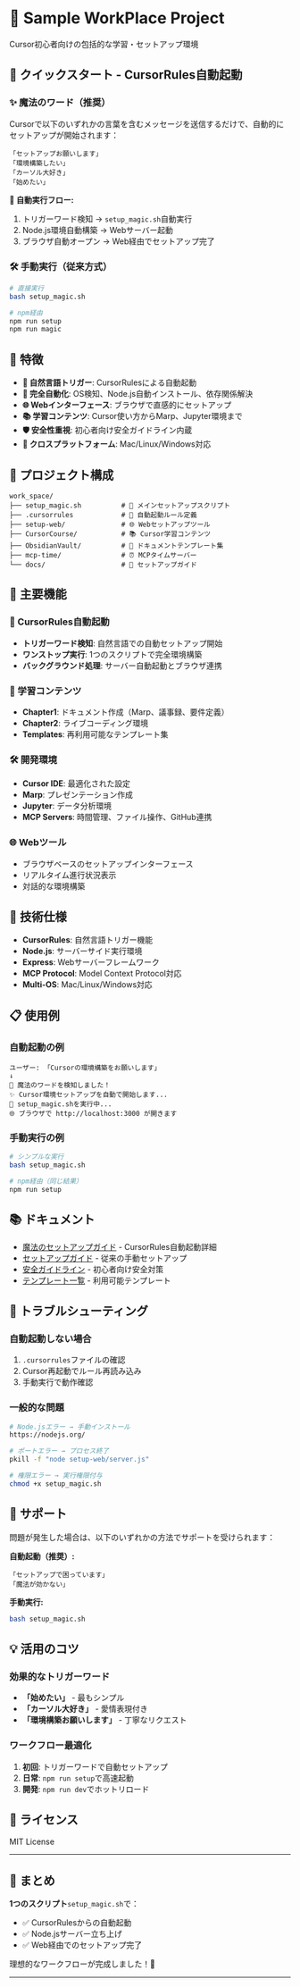 # 🎯 Sample WorkPlace Project

Cursor初心者向けの包括的な学習・セットアップ環境

## 🚀 クイックスタート - CursorRules自動起動

### ✨ 魔法のワード（推奨）
Cursorで以下のいずれかの言葉を含むメッセージを送信するだけで、自動的にセットアップが開始されます：

```
「セットアップお願いします」
「環境構築したい」  
「カーソル大好き」
「始めたい」
```

**🎯 自動実行フロー:**
1. トリガーワード検知 → `setup_magic.sh`自動実行
2. Node.js環境自動構築 → Webサーバー起動
3. ブラウザ自動オープン → Web経由でセットアップ完了

### 🛠️ 手動実行（従来方式）

```bash
# 直接実行
bash setup_magic.sh

# npm経由
npm run setup
npm run magic
```

## 🎯 特徴

- **🤖 自然言語トリガー**: CursorRulesによる自動起動
- **🔧 完全自動化**: OS検知、Node.js自動インストール、依存関係解決
- **🌐 Webインターフェース**: ブラウザで直感的にセットアップ
- **📚 学習コンテンツ**: Cursor使い方からMarp、Jupyter環境まで
- **🛡️ 安全性重視**: 初心者向け安全ガイドライン内蔵
- **📱 クロスプラットフォーム**: Mac/Linux/Windows対応

## 📁 プロジェクト構成

```
work_space/
├── setup_magic.sh          # 🎯 メインセットアップスクリプト
├── .cursorrules            # 🤖 自動起動ルール定義
├── setup-web/              # 🌐 Webセットアップツール
├── CursorCourse/           # 📚 Cursor学習コンテンツ
├── ObsidianVault/          # 📝 ドキュメントテンプレート集
├── mcp-time/               # ⏰ MCPタイムサーバー
└── docs/                   # 📖 セットアップガイド
```

## 🌟 主要機能

### 🤖 CursorRules自動起動
- **トリガーワード検知**: 自然言語での自動セットアップ開始
- **ワンストップ実行**: 1つのスクリプトで完全環境構築
- **バックグラウンド処理**: サーバー自動起動とブラウザ連携

### 📖 学習コンテンツ
- **Chapter1**: ドキュメント作成（Marp、議事録、要件定義）
- **Chapter2**: ライブコーディング環境
- **Templates**: 再利用可能なテンプレート集

### 🛠️ 開発環境
- **Cursor IDE**: 最適化された設定
- **Marp**: プレゼンテーション作成
- **Jupyter**: データ分析環境
- **MCP Servers**: 時間管理、ファイル操作、GitHub連携

### 🌐 Webツール
- ブラウザベースのセットアップインターフェース
- リアルタイム進行状況表示
- 対話的な環境構築

## 🔧 技術仕様

- **CursorRules**: 自然言語トリガー機能
- **Node.js**: サーバーサイド実行環境
- **Express**: Webサーバーフレームワーク
- **MCP Protocol**: Model Context Protocol対応
- **Multi-OS**: Mac/Linux/Windows対応

## 📋 使用例

### 自動起動の例
```
ユーザー: 「Cursorの環境構築をお願いします」
↓
🎯 魔法のワードを検知しました！
✨ Cursor環境セットアップを自動で開始します...
🚀 setup_magic.shを実行中...
🌐 ブラウザで http://localhost:3000 が開きます
```

### 手動実行の例
```bash
# シンプルな実行
bash setup_magic.sh

# npm経由（同じ結果）
npm run setup
```

## 📚 ドキュメント

- [魔法のセットアップガイド](MAGIC_SETUP.md) - CursorRules自動起動詳細
- [セットアップガイド](docs/setup/) - 従来の手動セットアップ
- [安全ガイドライン](安全ガイドライン.md) - 初心者向け安全対策
- [テンプレート一覧](ObsidianVault/Templates/README_テンプレート一覧.md) - 利用可能テンプレート

## 🔧 トラブルシューティング

### 自動起動しない場合
1. `.cursorrules`ファイルの確認
2. Cursor再起動でルール再読み込み
3. 手動実行で動作確認

### 一般的な問題
```bash
# Node.jsエラー → 手動インストール
https://nodejs.org/

# ポートエラー → プロセス終了
pkill -f "node setup-web/server.js"

# 権限エラー → 実行権限付与
chmod +x setup_magic.sh
```

## 🤝 サポート

問題が発生した場合は、以下のいずれかの方法でサポートを受けられます：

**自動起動（推奨）:**
```
「セットアップで困っています」
「魔法が効かない」
```

**手動実行:**
```bash
bash setup_magic.sh
```

## 💡 活用のコツ

### 効果的なトリガーワード
- **「始めたい」** - 最もシンプル
- **「カーソル大好き」** - 愛情表現付き  
- **「環境構築お願いします」** - 丁寧なリクエスト

### ワークフロー最適化
1. **初回**: トリガーワードで自動セットアップ
2. **日常**: `npm run setup`で高速起動
3. **開発**: `npm run dev`でホットリロード

## 📄 ライセンス

MIT License

---

## 🎊 まとめ

**1つのスクリプト**`setup_magic.sh`で：
- ✅ CursorRulesからの自動起動
- ✅ Node.jsサーバー立ち上げ  
- ✅ Web経由でのセットアップ完了

理想的なワークフローが完成しました！🎯

---

